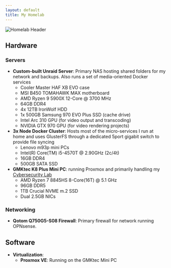 ```yaml
---
layout: default
title: My Homelab
---
```


![Homelab Header](assets/images/homelab-header.jpg)

## Hardware

### Servers
- **Custom-built Unraid Server**: Primary NAS hosting shared folders for my network and backups. Also runs a set of media-oriented Docker services
  - Cooler Master HAF XB EVO case
  - MSI B450 TOMAHAWK MAX motherboard
  - AMD Ryzen 9 5900X 12-Core @ 3700 MHz
  - 64GB DDR4
  - 4x 12TB IronWolf HDD
  - 1x 500GB Samsung 970 EVO Plus SSD (cache drive)
  - Intel Arc 310 GPU (for video output and transcoding)
  - NVIDIA GTX 970 GPU (for video rendering projects)
- **3x Node Docker Cluster**: Hosts most of the micro-services I run at home and uses GlusterFS through a dedicated 5port gigabit switch to provide file syncing
  - Lenovo m93p mini PCs
  - Intel(R) Core(TM) i5-4570T @ 2.90GHz (2c/4t)
  - 16GB DDR4
  - 500GB SATA SSD
- **GMKtec K8 Plus Mini PC**: running Proxmox and primarily handling my [Cybersecurity Lab](./cybersecurity-lab.md)
  - AMD Ryzen 7 8845HS 8-Core(16T) @ 5.1 GHz
  - 96GB DDR5
  - 1TB Crucial NVME m.2 SSD
  - Dual 2.5GB NICs

### Networking
- **Qotom Q750G5-S08 Firewall**: Primary firewall for network running OPNsense.
  
## Software
  
- **Virtualization**:
  - **Proxmox VE**: Running on the GMKtec Mini PC
